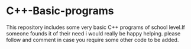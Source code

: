 # C++-Basic-programs
This repository includes some very basic C++ programs of school level.If someone founds it of their need i would really be happy helping. please follow and comment in case you require some other code to be added.
